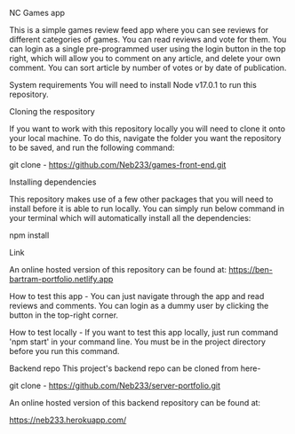 NC Games app

This is a simple games review feed app where you can see reviews for different categories of games. You can read reviews and vote for them. You can login as a single pre-programmed user using the login button in the top right, which will allow you to comment on any article, and delete your own comment. You can sort article by number of votes or by date of publication.

System requirements
You will need to install Node v17.0.1 to run this repository.

Cloning the respository

If you want to work with this repository locally you will need to clone it onto your local machine. To do this, navigate the folder you want the repository to be saved, and run the following command:

git clone - https://github.com/Neb233/games-front-end.git

Installing dependencies

This repository makes use of a few other packages that you will need to install before it is able to run locally. You can simply run below command in your terminal which will automatically install all the dependencies:

npm install

Link

An online hosted version of this repository can be found at: https://ben-bartram-portfolio.netlify.app

How to test this app -
You can just navigate through the app and read reviews and comments. You can login as a dummy user by clicking the button in the top-right corner.

How to test locally -
If you want to test this app locally, just run command 'npm start' in your command line. You must be in the project directory before you run this command.

Backend repo
This project's backend repo can be cloned from here-

git clone - https://github.com/Neb233/server-portfolio.git

An online hosted version of this backend repository can be found at:

https://neb233.herokuapp.com/
